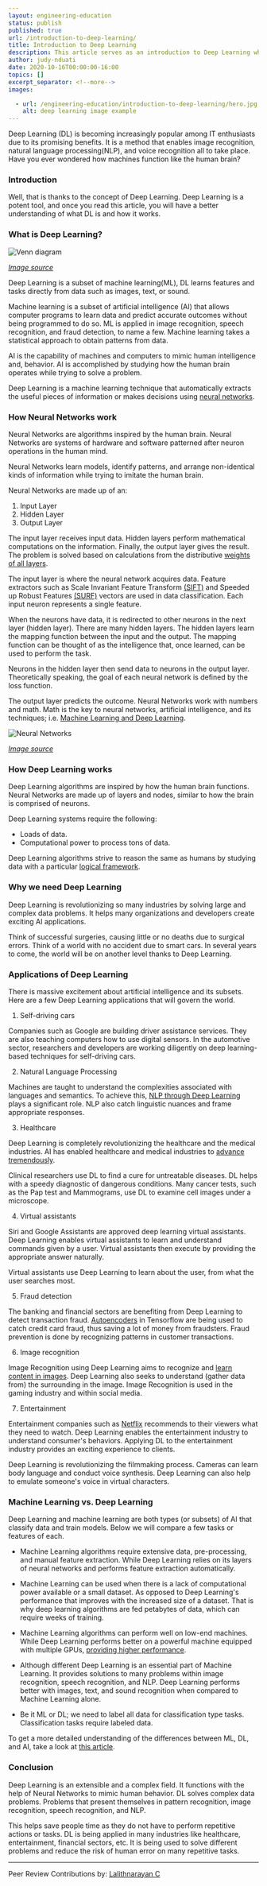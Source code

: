 ```yaml
---
layout: engineering-education
status: publish
published: true
url: /introduction-to-deep-learning/
title: Introduction to Deep Learning
description: This article serves as an introduction to Deep Learning which is a machine learning technique that automatically extracts the pieces of information using neural networks.
author: judy-nduati
date: 2020-10-16T00:00:00-16:00
topics: []
excerpt_separator: <!--more-->
images:

  - url: /engineering-education/introduction-to-deep-learning/hero.jpg
    alt: deep learning image example
---
```

Deep Learning (DL) is becoming increasingly popular among IT enthusiasts due to its promising benefits. It is a method that enables image recognition, natural language processing(NLP), and voice recognition all to take place. Have you ever wondered how machines function like the human brain?
<!--more-->
### Introduction
Well, that is thanks to the concept of Deep Learning. Deep Learning is a potent tool, and once you read this article, you will have a better understanding of what DL is and how it works.
### What is Deep Learning?

![Venn diagram](/engineering-education/introduction-to-deep-learning/ai-ml-dl.jpg)<br>

[*Image source*](https://towardsdatascience.com/cousins-of-artificial-intelligence-dda4edc27b55)

Deep Learning is a subset of machine learning(ML), DL learns features and tasks directly from data such as images, text, or sound.

Machine learning is a subset of artificial intelligence (AI) that allows computer programs to learn data and predict accurate outcomes without being programmed to do so. ML is applied in image recognition, speech recognition, and fraud detection, to name a few. Machine learning takes a statistical approach to obtain patterns from data.

AI is the capability of machines and computers to mimic human intelligence and, behavior. AI is accomplished by studying how the human brain operates while trying to solve a problem.

Deep Learning is a machine learning technique that automatically extracts the useful pieces of information or makes decisions using [neural networks](https://en.wikipedia.org/wiki/Artificial_neural_network).

### How Neural Networks work
Neural Networks are algorithms inspired by the human brain. Neural Networks are systems of hardware and software patterned after neuron operations in the human mind.

Neural Networks learn models, identify patterns, and arrange non-identical kinds of information while trying to imitate the human brain.

Neural Networks are made up of an:
1. Input Layer
2. Hidden Layer
3. Output Layer

The input layer receives input data. Hidden layers perform mathematical computations on the information. Finally, the output layer gives the result. The problem is solved based on calculations from the distributive [weights of all layers](https://www.modev.com/blog/how-deep-learning-works).

The input layer is where the neural network acquires data. Feature extractors such as Scale Invariant Feature Transform [(SIFT)](https://bit.ly/342ROr6) and Speeded up Robust Features [(SURF)](https://bit.ly/2T3tb7s) vectors are used in data classification. Each input neuron represents a single feature.

When the neurons have data, it is redirected to other neurons in the next layer (hidden layer). There are many hidden layers. The hidden layers learn the mapping function between the input and the output. The mapping function can be thought of as the intelligence that, once learned, can be used to perform the task.

Neurons in the hidden layer then send data to neurons in the output layer. Theoretically speaking, the goal of each neural network is defined by the loss function.

The output layer predicts the outcome. Neural Networks work with numbers and math. Math is the key to neural networks, artificial intelligence, and its techniques; i.e. [Machine Learning and Deep Learning](http://neuralnetworksanddeeplearning.com/chap1.html).

![Neural Networks](/engineering-education/introduction-to-deep-learning/neural-networks.jpg)<br>

[*Image source*](https://towardsdatascience.com/cousins-of-artificial-intelligence-dda4edc27b55)

### How Deep Learning works
Deep Learning algorithms are inspired by how the human brain functions. Neural Networks are made up of layers and nodes, similar to how the brain is comprised of neurons.

Deep Learning systems require the following:
- Loads of data.
- Computational power to process tons of data.

Deep Learning algorithms strive to reason the same as humans by studying data with a particular [logical framework](https://medium.com/tebs-lab/introduction-to-deep-learning-a46e92cb0022).

### Why we need Deep Learning
Deep Learning is revolutionizing so many industries by solving large and complex data problems.
It helps many organizations and developers create exciting AI applications.

Think of successful surgeries, causing little or no deaths due to surgical errors. Think of a world with no accident due to smart cars. In several years to come, the world will be on another level thanks to Deep Learning.

### Applications of Deep Learning
There is massive excitement about artificial intelligence and its subsets. Here are a few Deep Learning applications that will govern the world.

1. Self-driving cars

Companies such as Google are building driver assistance services. They are also teaching computers how to use digital sensors. In the automotive sector, researchers and developers are working diligently on deep learning-based techniques for self-driving cars.

2. Natural Language Processing

Machines are taught to understand the complexities associated with languages and semantics. To achieve this, [NLP through Deep Learning](https://www.mygreatlearning.com/blog/natural-language-processing-tutorial/) plays a significant role. NLP also catch linguistic nuances and frame appropriate responses.

3. Healthcare

Deep Learning is completely revolutionizing the healthcare and the medical industries. AI has enabled healthcare and medical industries to [advance tremendously](https://medium.com/breathe-publication/top-15-deep-learning-applications-that-will-rule-the-world-in-2018-and-beyond-7c6130c43b01).

Clinical researchers use DL to find a cure for untreatable diseases. DL helps with a speedy diagnostic of dangerous conditions. Many cancer tests, such as the Pap test and Mammograms, use DL to examine cell images under a microscope.

4. Virtual assistants

Siri and Google Assistants are approved deep learning virtual assistants. Deep Learning enables virtual assistants to learn and understand commands given by a user. Virtual assistants then execute by providing the appropriate answer naturally.

Virtual assistants use Deep Learning to learn about the user, from what the user searches most.

5. Fraud detection

The banking and financial sectors are benefiting from Deep Learning to detect transaction fraud. [Autoencoders](https://www.mygreatlearning.com/blog/deep-learning-applications/) in Tensorflow are being used to catch credit card fraud, thus saving a lot of money from fraudsters. Fraud prevention is done by recognizing patterns in customer transactions.

6. Image recognition

Image Recognition using Deep Learning aims to recognize and [learn content in images](https://www.researchgate.net/publication/326503174_Deep_Learning_for_Practical_Image_Recognition_Case_Study_on_Kaggle_Competitions). Deep Learning also seeks to understand (gather data from) the surrounding in the image. Image Recognition is used in the gaming industry and within social media.

7. Entertainment

Entertainment companies such as [Netflix](https://www.netflix.com/ke-en/) recommends to their viewers what they need to watch. Deep Learning enables the entertainment industry to understand consumer's behaviors. Applying DL to the entertainment industry provides an exciting experience to clients.

Deep Learning is revolutionizing the filmmaking process. Cameras can learn body language and conduct voice synthesis. Deep Learning can also help to emulate someone's voice in virtual characters.

### Machine Learning vs. Deep Learning
Deep Learning and machine learning are both types (or subsets) of AI that classify data and train models. Below we will compare a few tasks or features of each.

- Machine Learning algorithms require extensive data, pre-processing, and manual feature extraction. While Deep Learning relies on its layers of neural networks and performs feature extraction automatically.

- Machine Learning can be used when there is a lack of computational power available or a small dataset. As opposed to Deep Learning's performance that improves with the increased size of a dataset. That is why deep learning algorithms are fed petabytes of data, which can require weeks of training.

- Machine Learning algorithms can perform well on low-end machines. While Deep Learning performs better on a powerful machine equipped with multiple GPUs, [providing higher performance](https://hackr.io/blog/machine-learning-vs-deep-learning).

- Although different Deep Learning is an essential part of Machine Learning. It provides solutions to many problems within image recognition, speech recognition, and NLP. Deep Learning performs better with images, text, and sound recognition when compared to Machine Learning alone.

- Be it ML or DL; we need to label all data for classification type tasks. Classification tasks require labeled data.

To get a more detailed understanding of the differences between ML, DL, and AI, take a look at [this article](/engineering-education/differences-between-artificial-intelligence-machine-learning-and-deep-learning/).

### Conclusion
Deep Learning is an extensible and a complex field. It functions with the help of Neural Networks to mimic human behavior. DL solves complex data problems. Problems that present themselves in pattern recognition, image recognition, speech recognition, and NLP.

This helps save people time as they do not have to perform repetitive actions or tasks. DL is being applied in many industries like healthcare, entertainment, financial sectors, etc.
It is being used to solve different problems and reduce the risk of human error on many repetitive tasks.

---
Peer Review Contributions by: [Lalithnarayan C](/engineering-education/authors/lalithnarayan-c/)
